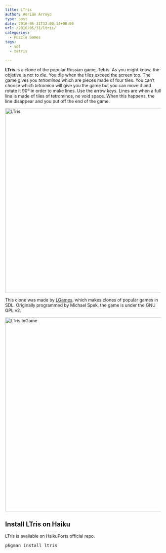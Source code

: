 ```yaml
---
title: LTris
author: Adrián Arroyo
type: post
date: 2016-05-31T12:00:14+00:00
url: /2016/05/31/ltris/
categories:
  - Puzzle Games
tags:
  - sdl
  - tetris

---
```

**LTris** is a clone of the popular Russian game, Tetris. As you might know, the objetive is not to die. You die when the tiles exceed the screen top. The game gives you _tetrominos_ which are pieces made of four tiles. You can&#8217;t choose which _tetromino_ will give you the game but you can move it and rotate it 90º in order to make lines. Use the arrow keys. Lines are when a full line is made of tiles of tetrominos, no void space. When this happens, the line disappear and you put off the end of the game.

<img class="alignnone size-full wp-image-49" src="https://gamingonhaiku.cf/wp-content/uploads/2016/05/LTris.png" alt="LTris" width="743" height="597" srcset="https://gamingonhaiku.cf/wp-content/uploads/2016/05/LTris.png 743w, https://gamingonhaiku.cf/wp-content/uploads/2016/05/LTris-300x241.png 300w" sizes="(max-width: 709px) 85vw, (max-width: 909px) 67vw, (max-width: 984px) 61vw, (max-width: 1362px) 45vw, 600px" />

This clone was made by [LGames][1], which makes clones of popular games in SDL. Originally programmed by Michael Spek, the game is under the GNU GPL v2.

<img class="alignnone size-full wp-image-50" src="https://gamingonhaiku.cf/wp-content/uploads/2016/05/LTris-InGame.png" alt="LTris InGame" width="732" height="627" srcset="https://gamingonhaiku.cf/wp-content/uploads/2016/05/LTris-InGame.png 732w, https://gamingonhaiku.cf/wp-content/uploads/2016/05/LTris-InGame-300x257.png 300w" sizes="(max-width: 709px) 85vw, (max-width: 909px) 67vw, (max-width: 984px) 61vw, (max-width: 1362px) 45vw, 600px" />

## Install LTris on Haiku

LTris is available on HaikuPorts official repo.

<pre>pkgman install ltris</pre>

 [1]: http://lgames.sf.net
